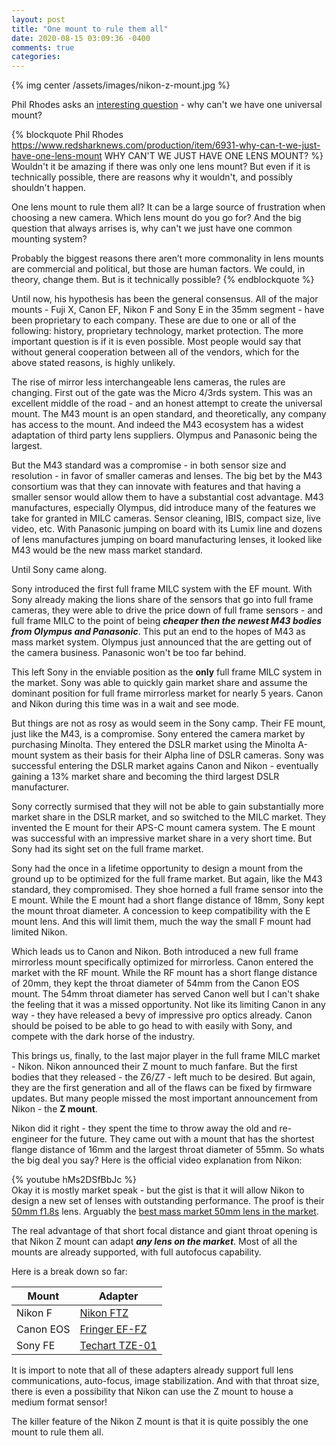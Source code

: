 ```yaml
---
layout: post
title: "One mount to rule them all"
date: 2020-08-15 03:09:36 -0400
comments: true
categories:
---
```

{% img center /assets/images/nikon-z-mount.jpg  %}


Phil Rhodes asks an [interesting question](https://www.redsharknews.com/production/item/6931-why-can-t-we-just-have-one-lens-mount) - why can't we have one universal mount?

{% blockquote Phil Rhodes https://www.redsharknews.com/production/item/6931-why-can-t-we-just-have-one-lens-mount WHY CAN'T WE JUST HAVE ONE LENS MOUNT? %}
Wouldn't it be amazing if there was only one lens mount? But even if it is technically possible, there are reasons why it wouldn't, and possibly shouldn't happen.

One lens mount to rule them all? It can be a large source of frustration when choosing a new camera. Which lens mount do you go for? And the big question that always arrises is, why can't we just have one common mounting system?

Probably the biggest reasons there aren’t more commonality in lens mounts are commercial and political, but those are human factors. We could, in theory, change them. But is it technically possible?
{% endblockquote %}

Until now, his hypothesis has been the general consensus. All of the major mounts - Fuji X, Canon EF, Nikon F and Sony E in the 35mm segment - have been proprietary to each company.  These are due to one or all of the following: history, proprietary technology, market protection.  The more important question is if it is even possible.  Most people would say that without general cooperation between all of the vendors, which for the above stated reasons, is highly unlikely.  

The rise of mirror less interchangeable lens cameras, the rules are changing. First out of the gate was the Micro 4/3rds system.  This was an excellent middle of the road - and an honest attempt to create the universal mount. The M43 mount is an open standard, and theoretically, any company has access to the mount.  And indeed the M43 ecosystem has a widest adaptation of third party lens suppliers. Olympus and Panasonic being the largest.

But the M43 standard was a compromise - in both sensor size and resolution - in favor of smaller cameras and lenses. The big bet by the M43 consortium was that they can innovate with features and that having a smaller sensor would allow them to have a substantial cost advantage.  M43 manufactures, especially Olympus, did introduce many of the features we take for granted in MILC cameras. Sensor cleaning, IBIS, compact size, live video, etc. With Panasonic jumping on board with its Lumix line and dozens of lens manufactures jumping on board manufacturing lenses, it looked like M43 would be the new mass market standard.  

Until Sony came along.

Sony introduced the first full frame MILC system with the EF mount.  With Sony already making the lions share of the sensors that go into full frame cameras, they were able to drive the price down of full frame sensors - and full frame MILC to the point of being ***cheaper then the newest M43 bodies from Olympus and Panasonic***. This put an end to the hopes of M43 as mass market system. Olympus just announced that the are getting out of the camera business. Panasonic won't be too far behind.

This left Sony in the enviable position as the **only** full frame MILC system in the market. Sony was able to quickly gain market share and assume the dominant position for full frame mirrorless market for nearly 5 years.  Canon and Nikon during this time was in a wait and see mode.

But things are not as rosy as would seem in the Sony camp.  Their FE mount, just like the M43, is a compromise. Sony entered the camera market by purchasing Minolta. They entered the DSLR market using the Minolta A-mount system as their basis for their Alpha line of DSLR cameras.  Sony was successful entering the DSLR market agains Canon and Nikon - eventually gaining a 13% market share and becoming the third largest DSLR manufacturer.

Sony correctly surmised that they will not be able to gain substantially more market share in the DSLR market, and so switched to the MILC market. They invented the E mount for their APS-C mount camera system. The E mount was successful with an impressive market share in a very short time. But Sony had its sight set on the full frame market.

Sony had the once in a lifetime opportunity to design a mount from the ground up to be optimized for the full frame market.  But again, like the M43 standard, they compromised.  They shoe horned a full frame sensor into the E mount.  While the E mount had a short flange distance of 18mm, Sony kept the mount throat diameter. A concession to keep compatibility with the E mount lens.  And this will limit them, much the way the small F mount had limited Nikon.

Which leads us to Canon and Nikon. Both introduced a new full frame mirrorless mount specifically optimized for mirrorless.  Canon entered the market with the RF mount. While the RF mount has a short flange distance of 20mm, they kept the throat diameter of 54mm from the Canon EOS mount. The 54mm throat diameter has served Canon well but I can't shake the feeling that it was a missed opportunity.  Not like its limiting Canon in any way - they have released a bevy of impressive pro optics already.  Canon should be poised to be able to go head to with easily with Sony, and compete with the dark horse of the industry.

This brings us, finally, to the last major player in the full frame MILC market - Nikon. Nikon announced their Z mount to much fanfare. But the first bodies that they released - the Z6/Z7 - left much to be desired.  But again, they are the first generation and all of the flaws can be fixed by firmware updates. But many people missed the most important announcement from Nikon - the **Z mount**.

Nikon did it right - they spent the time to throw away the old and re-engineer for the future.  They came out with a mount that has the shortest flange distance of 16mm and the largest throat diameter of 55mm. So whats the big deal you say? Here is the official video explanation from Nikon:

{% youtube hMs2DSfBbJc %}
</br>
Okay it is mostly market speak - but the gist is that it will allow Nikon to design a new set of lenses with outstanding performance. The proof is their [50mm f1.8s](https://amzn.to/2E2QvxU) lens.  Arguably the [best mass market 50mm lens in the market](https://www.youtube.com/watch?v=coi19ptZF7Q&t=206s).

The real advantage of that short focal distance and giant throat opening is that Nikon Z mount can adapt ***any lens on the market***.  Most of all the mounts are already supported, with full autofocus capability.

Here is a break down so far:


 Mount        | Adapter        
--------------|----------------
  Nikon F     | [Nikon FTZ](https://amzn.to/31QlhCe)    
  Canon EOS   | [Fringer EF-FZ](https://amzn.to/3g4P52V)  
  Sony FE     | [Techart TZE-01](https://amzn.to/2CvKjhj)


It is import to note that all of these adapters already support full lens communications, auto-focus, image stabilization.  And with that throat size, there is even a possibility that Nikon can use the Z mount to house a medium format sensor!

The killer feature of the Nikon Z mount is that it is quite possibly the one mount to rule them all.
